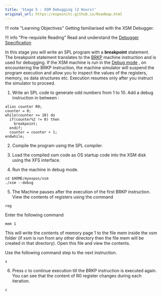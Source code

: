 ```yaml
---
title: 'Stage 5 : XSM Debugging (2 Hours)'
original_url: https://exposnitc.github.io/Roadmap.html
---
```


!!! note "Learning Objectives"
    Getting familiarised with the XSM Debugger.

!!! info "Pre-requisite Reading"
     Read and understand the <a href="support_tools-files/xsm-simulator.html" target="_blank">Debugger Specification</a>

In this stage you will write an SPL program with a **breakpoint** statement. The breakpoint statement translates to the [BRKP](../arch-spec/instruction-set.md) machine instruction and is used for debugging. If the XSM machine is run in the [Debug mode](../support-tools/xsm-simulator.md) , on encountering the BRKP instruction, the machine simulator will suspend the program execution and allow you to inspect the values of the registers, memory, os data structures etc. Execution resumes only after you instruct the simulator to proceed.

1)  Write an SPL code to generate odd numbers from 1 to 10. Add a debug instruction in between :

```
alias counter R0;
counter = 0;
while(counter <= 10) do
  if(counter%2 != 0) then
    breakpoint;
  endif;
  counter = counter + 1;
endwhile;
```

2) Compile the program using the SPL compiler.

3) Load the compiled xsm code as OS startup code into the XSM disk using the XFS interface.

4) Run the machine in debug mode.

```
cd $HOME/myexpos/xsm
./xsm --debug
```

5)  The Machine pauses after the execution of the first BRKP instruction.
View the contents of registers using the command
```
reg
```

Enter the following command

```
mem 1
```

This will write the contents of memory page 1 to the file mem inside the xsm folder (if xsm is run from any other directory then the file mem will be created in that directory). Open this file and view the contents.  

Use the following command step to the next instruction.

```
s
```

6)  Press c to continue execution till the BRKP instruction is executed again. You can see that the content of R0 register changes during each iteration.

```
c
```